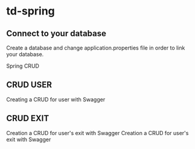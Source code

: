# td-spring

## Connect to your database

Create a database and change application.properties file in order to link your database.


Spring CRUD 

## CRUD USER

Creating a CRUD for user with Swagger

## CRUD EXIT 

Creation a CRUD for user's exit with Swagger
Creation a CRUD for user's exit with Swagger

